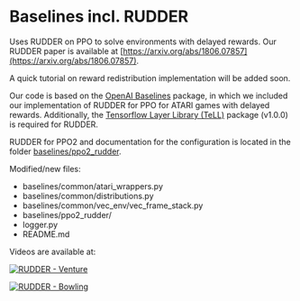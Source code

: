 # Baselines incl. RUDDER

Uses RUDDER on PPO to solve environments with delayed rewards. Our RUDDER paper is available at [https://arxiv.org/abs/1806.07857](https://arxiv.org/abs/1806.07857). 

A quick tutorial on reward redistribution implementation will be added soon.

Our code is based on the [OpenAI Baselines](https://github.com/openai/baselines) package, in which we included our implementation of RUDDER for PPO for ATARI games with delayed rewards.
Additionally, the [Tensorflow Layer Library (TeLL)](https://github.com/bioinf-jku/tensorflow-layer-library) package (v1.0.0) is required for RUDDER.

RUDDER for PPO2 and documentation for the configuration is located in the folder [baselines/ppo2_rudder](baselines/ppo2_rudder).

Modified/new files:
- baselines/common/atari_wrappers.py
- baselines/common/distributions.py
- baselines/common/vec_env/vec_frame_stack.py
- baselines/ppo2_rudder/
- logger.py
- README.md

Videos are available at:

[![RUDDER - Venture](https://img.youtube.com/vi/CAcDkQsxjgA/0.jpg)](https://www.youtube.com/watch?v=CAcDkQsxjgA&index=2&list=PLDfrC-Vpg-CzVTqSjxVeLQZy3f7iv9vyY "RUDDER - Venture")

[![RUDDER - Bowling](https://img.youtube.com/vi/-NZsBnGjm9E/0.jpg)](https://www.youtube.com/watch?v=-NZsBnGjm9E&list=PLDfrC-Vpg-CzVTqSjxVeLQZy3f7iv9vyY "RUDDER - Bowling")
